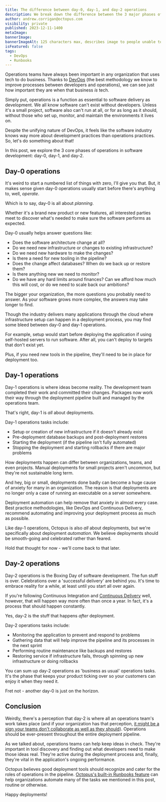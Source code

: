 ```yaml
---
title: The difference between day-0, day-1, and day-2 operations
description: We break down the difference between the 3 major phases of operations in DevOps.
author: andrew.corrigan@octopus.com
visibility: private
published: 2023-12-11-1400
metaImage: 
bannerImage: 
bannerImageAlt: 125 characters max, describes image to people unable to see it.
isFeatured: false
tags: 
  - DevOps
  - Runbooks
---
```


Operations teams have always been important in any organization that uses tech to do business. Thanks to [DevOps](https://octopus.com/devops/) (the best methodology we know to improve processes between developers and operations), we can see just how important they are when that business *is* tech.

Simply put, operations is a function as essential to software delivery as development. We all know software can't exist without developers. Unless it's a small project, software also can't run at all, or for as long as it should, without those who set up, monitor, and maintain the environments it lives on.

Despite the unifying nature of DevOps, it feels like the software industry knows way more about development practices than operations practices. So, let's do something about that!

In this post, we explore the 3 core phases of operations in software development: day-0, day-1, and day-2.

## Day-0 operations

It's weird to start a numbered list of things with zero, I'll give you that. But, it makes sense given day-0 operations usually start before there's anything to, well, *operate*.

Which is to say, day-0 is all about *planning*.

Whether it's a brand new product or new features, all interested parties meet to discover what's needed to make sure the software performs as expected.

Day-0 usually helps answer questions like:

- Does the software architecture change at all?
- Do we need new infrastructure or changes to existing infrastructure?
- Do we need new hardware to make the changes?
- Is there a need for new tooling in the pipeline?
- Does the change affect databases? When do we back up or restore them?
- Is there anything new we need to monitor?
- Do we have any hard limits around finances? Can we afford how much this will cost, or do we need to scale back our ambitions?

The bigger your organization, the more questions you probably need to answer. As your software grows more complex, the answers may take longer to find.

Though the industry delivers many applications through the cloud where infrastructure setup can happen in a deployment process, you may find some bleed between day-0 and day-1 operations.

For example, setup would start before deploying the application if using self-hosted servers to run software. After all, you can't deploy to targets that don't exist yet.

Plus, if you need new tools in the pipeline, they'll need to be in place for deployment too.

## Day-1 operations

Day-1 operations is where ideas become reality. The development team completed their work and committed their changes. Packages now work their way through the deployment pipeline built and managed by the operations team.

That's right, day-1 is *all* about deployments.

Day-1 operations tasks include:

- Setup or creation of new infrastructure if it doesn't already exist
- Pre-deployment database backups and post-deployment restores
- Starting the deployment (if the pipeline isn't fully automated)
- Stopping the deployment and starting rollbacks if there are major problems

How deployments happen can differ between organizations, teams, and even projects. Manual deployments for small projects aren't uncommon, but they're not sustainable long term.

And hey, big or small, deployments done badly can become a huge cause of anxiety for many in an organization. The reason is that deployments are no longer only a case of running an executable on a server somewhere.

Deployment automation can help remove that anxiety in almost every case. Best practice methodologies, like DevOps and Continuous Delivery, recommend automating and improving your deployment process as much as possible.

Like day-1 operations, Octopus is also *all* about deployments, but we're specifically about deployment *automation*. We believe deployments should be smooth-going and celebrated rather than feared.

Hold that thought for now - we'll come back to that later.

## Day-2 operations

Day-2 operations is the Boxing Day of software development. The fun stuff is over. Celebrations over a 'successful delivery' are behind you. It's time to embrace reality for a while, at least until you start all over again.

If you're following Continuous Integration and [Continuous Delivery](https://octopus.com/devops/continuous-delivery/) well, however, that will happen way more often than once a year. In fact, it's a process that should happen constantly.

Yes, day-2 is the stuff that happens *after* deployment.

Day-2 operations tasks include:

- Monitoring the application to prevent and respond to problems
- Gathering data that will help improve the pipeline and its processes in the next sprint
- Performing routine maintenance like backups and restores
- Restoring service if infrastructure fails, through spinning up new infrastructure or doing rollbacks

You can sum up day-2 operations as 'business as usual' operations tasks. It's the phase that keeps your product ticking over so your customers can enjoy it when they need it.

Fret not - another day-0 is just on the horizon.

## Conclusion

Weirdly, there's a perception that day-2 is where all an operations team's work takes place (and if your organization has that perception, [it might be a sign your teams don't collaborate as well as they should](https://octopus.com/devops/culture/)). Operations should be ever-present throughout the entire deployment pipeline.

As we talked about, operations teams can help keep ideas in check. They're important in tool discovery and finding out what developers need to make those ideas real. They're active during the deployment process and, finally, they're vital in the application's ongoing performance.

Octopus believes good deployment tools should recognize and cater for the roles of operations in the pipeline. [Octopus's built-in Runbooks feature](https://octopus.com/features/runbooks) can help organizations automate many of the tasks we mentioned in this post, routine or otherwise.

Happy deployments!